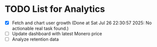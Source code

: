 # TODO List for Analytics

- [x] Fetch and chart user growth  (Done at Sat Jul 26 22:30:57 2025: No actionable real task found.)
- [ ] Update dashboard with latest Monero price
- [ ] Analyze retention data